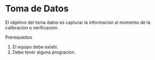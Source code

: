 # Toma de Datos 
El objetivo del toma datos es capturar la informacion al momento de la calibracion o verificacion.

Prerequisitos
  1. El equipo debe existir.
  1. Debe tener alguna progracion.
